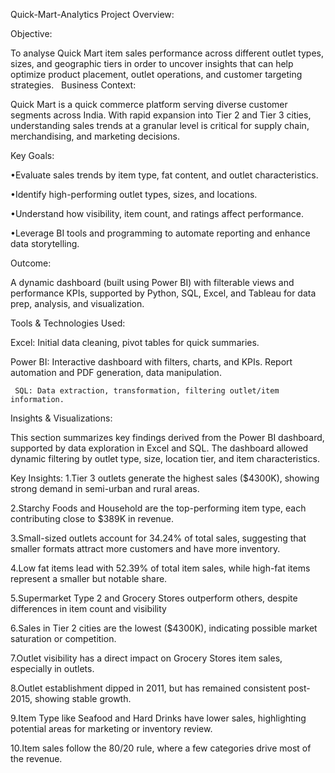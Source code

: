  Quick-Mart-Analytics
 Project Overview:
 
Objective:

To analyse Quick Mart item sales performance across different outlet types, sizes, and geographic tiers in order to uncover insights that can help optimize product placement, outlet operations, and customer targeting strategies.
 
Business Context:

Quick Mart is a quick commerce platform serving diverse customer segments across India. With rapid expansion into Tier 2 and Tier 3 cities, understanding sales trends at a granular level is critical for supply chain, merchandising, and marketing decisions.

Key Goals:

•Evaluate sales trends by item type, fat content, and outlet characteristics.

•Identify high-performing outlet types, sizes, and locations.

•Understand how visibility, item count, and ratings affect performance.

•Leverage BI tools and programming to automate reporting and enhance data storytelling.

Outcome:

A dynamic dashboard (built using Power BI) with filterable views and performance KPIs, supported by Python, SQL, Excel, and Tableau for data prep, analysis, and visualization.

Tools & Technologies Used:

Excel: Initial data cleaning, pivot tables for quick summaries.

Power BI: Interactive dashboard with filters, charts, and KPIs. Report automation and PDF generation, data manipulation.

     SQL: Data extraction, transformation, filtering outlet/item information. 

Insights & Visualizations:

This section summarizes key findings derived from the Power BI dashboard, supported by data exploration in Excel and SQL. The dashboard allowed dynamic filtering by outlet type, size, location tier, and item characteristics.

Key Insights:
1.Tier 3 outlets generate the highest sales ($4300K), showing strong demand in semi-urban and rural areas.

2.Starchy Foods and Household are the top-performing item type, each contributing close to $389K in revenue. 

3.Small-sized outlets account for 34.24% of total sales, suggesting that smaller formats attract more customers and have more inventory.

4.Low fat items lead with 52.39% of total item sales, while high-fat items represent a smaller but notable share.

5.Supermarket Type 2 and Grocery Stores outperform others, despite differences in item count and visibility

6.Sales in Tier 2 cities are the lowest ($4300K), indicating possible market saturation or competition.

7.Outlet visibility has a direct impact on Grocery Stores item sales, especially in outlets.


8.Outlet establishment dipped in 2011, but has remained consistent post-2015, showing stable growth.

9.Item Type like Seafood and Hard Drinks have lower sales, highlighting potential areas for marketing or inventory review.

10.Item sales follow the 80/20 rule, where a few categories drive most of the revenue.





